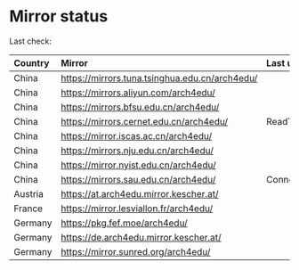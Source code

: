 <script src="./time.js"></script>
# Mirror status
Last check: <script type="text/javascript">localize(1747682401.5181985);</script>

|Country|Mirror|Last update|
|:------|:-----|:----------|
|China|https://mirrors.tuna.tsinghua.edu.cn/arch4edu/|<script type="text/javascript">localize(1747680403);</script>|
|China|https://mirrors.aliyun.com/arch4edu/|<script type="text/javascript">localize(1747637266);</script>|
|China|https://mirrors.bfsu.edu.cn/arch4edu/|<script type="text/javascript">localize(1747637266);</script>|
|China|https://mirrors.cernet.edu.cn/arch4edu/|ReadTimeout|
|China|https://mirror.iscas.ac.cn/arch4edu/|<script type="text/javascript">localize(1747637266);</script>|
|China|https://mirrors.nju.edu.cn/arch4edu/|<script type="text/javascript">localize(1747550597);</script>|
|China|https://mirror.nyist.edu.cn/arch4edu/|<script type="text/javascript">localize(1747637266);</script>|
|China|https://mirrors.sau.edu.cn/arch4edu/|ConnectionError|
|Austria|https://at.arch4edu.mirror.kescher.at/|<script type="text/javascript">localize(1747637266);</script>|
|France|https://mirror.lesviallon.fr/arch4edu/|<script type="text/javascript">localize(1747637266);</script>|
|Germany|https://pkg.fef.moe/arch4edu/|<script type="text/javascript">localize(1747637266);</script>|
|Germany|https://de.arch4edu.mirror.kescher.at/|<script type="text/javascript">localize(1747637266);</script>|
|Germany|https://mirror.sunred.org/arch4edu/|<script type="text/javascript">localize(1747637266);</script>|

<script src="./tablefilter/tablefilter.js"></script>
<script src="./table.js"></script>